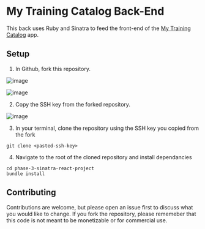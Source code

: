 # My Training Catalog Back-End

This back uses Ruby and Sinatra to feed the front-end of the [My Training Catalog](https://github.com/tred237/my-app-frontend) app.

## Setup

1. In Github, fork this repository.

![image](https://user-images.githubusercontent.com/103388556/189546584-8ec5fef7-4d7d-4c47-ae6b-f6e6ae834a69.png)

![image](https://user-images.githubusercontent.com/103388556/189546761-f0f05411-1967-46c7-b081-063bc6951ae0.png)

2. Copy the SSH key from the forked repository.

![image](https://user-images.githubusercontent.com/103388556/189546817-4d32dcbb-e79e-4220-8fc2-c573d21e9cc1.png)
  
3. In your terminal, clone the repository using the SSH key you copied from the fork
```
git clone <pasted-ssh-key>
```
  
4. Navigate to the root of the cloned repository and install dependancies 
```
cd phase-3-sinatra-react-project
bundle install
```

<!-- 5. Seed your database and start the server
```
bundle exec rake db:seed
bundle exec rake db:server
```

6. This will run your server on port
[http://localhost:9292](http://localhost:9292) -->


## Contributing

Contributions are welcome, but please open an issue first to discuss what you would like to change. If you fork the repository, please rememeber that this code is not meant to be monetizable or for commercial use.
